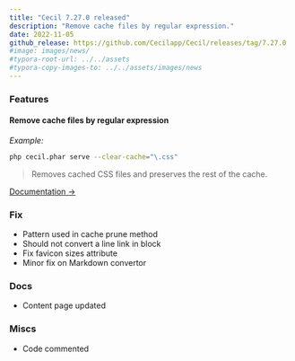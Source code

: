 ```yaml
---
title: "Cecil 7.27.0 released"
description: "Remove cache files by regular expression."
date: 2022-11-05
github_release: https://github.com/Cecilapp/Cecil/releases/tag/7.27.0
#image: images/news/
#typora-root-url: ../../assets
#typora-copy-images-to: ../../assets/images/news
---
```


### Features

#### Remove cache files by regular expression

*Example:*

```bash
php cecil.phar serve --clear-cache="\.css"
```

> Removes cached CSS files and preserves the rest of the cache.

[Documentation →](https://cecil.app/documentation/commands/#serve)

### Fix

- Pattern used in cache prune method
- Should not convert a line link in block
- Fix favicon sizes attribute
- Minor fix on Markdown convertor

### Docs

- Content page updated

### Miscs

- Code commented

